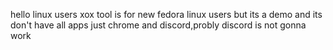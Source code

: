 hello linux users xox tool is for new fedora linux users but its a demo and its don't have all apps just chrome and discord,probly discord is not gonna work 
